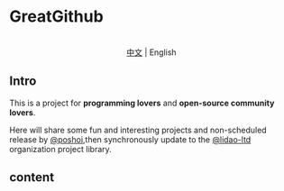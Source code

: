 # GreatGithub

<p align="center">
<br><a href="README.md">中文</a> | English
</p>

## Intro

This is a project for **programming lovers** and **open-source community lovers**. </br>

Here will share some fun and interesting projects and non-scheduled release by [@poshoi](https://github.com/poshoi),then synchronously update to the [@lidao-ltd](https://github.com/lidao-ltd) organization project library. 

## content

